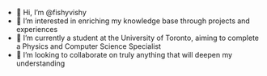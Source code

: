 - 👋 Hi, I’m @fishyvishy 
- 👀 I’m interested in enriching my knowledge base through projects and experiences 
- 🌱 I’m currently a student at the University of Toronto, aiming to complete a Physics and Computer Science Specialist
- 💞️ I’m looking to collaborate on truly anything that will deepen my understanding

<!---
fishyvishy/fishyvishy is a ✨ special ✨ repository because its `README.md` (this file) appears on your GitHub profile.
You can click the Preview link to take a look at your changes.
--->
